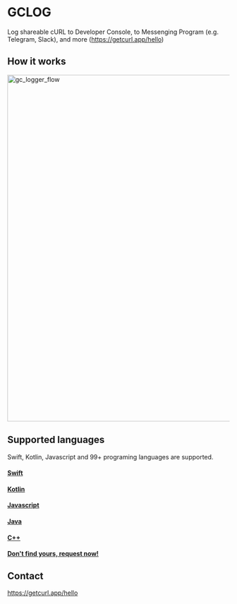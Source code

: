 # GCLOG
Log shareable cURL to Developer Console, to Messenging Program (e.g. Telegram, Slack), and more (https://getcurl.app/hello)

## How it works
<img width="786" alt="gc_logger_flow" src="https://user-images.githubusercontent.com/4256921/167043591-8d7e28d6-ed25-4ad8-9af3-26f1df72c286.png">

## Supported languages
Swift, Kotlin, Javascript and 99+ programing languages are supported.

#### [Swift](https://github.com/docsion/GCLogSwift)

#### [Kotlin](https://github.com/docsion/gclog-kt)

#### [Javascript](https://github.com/docsion/gclog-js)

#### [Java](https://github.com/docsion/gclog-java)

#### [C++](https://github.com/docsion/gclog-cplusplus)

#### [Don't find yours, request now!](https://github.com/docsion/gclog/issues/new)


## Contact
https://getcurl.app/hello
